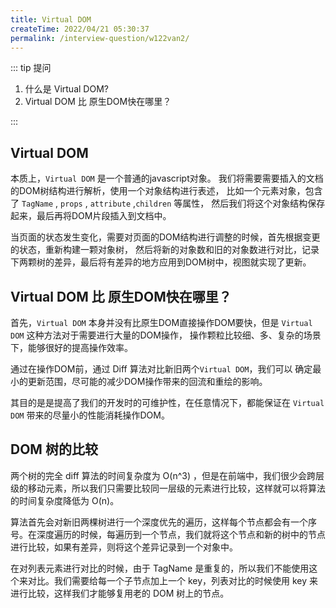 ```yaml
---
title: Virtual DOM
createTime: 2022/04/21 05:30:37
permalink: /interview-question/w122van2/
---
```


::: tip 提问

1. 什么是 Virtual DOM?
2. Virtual DOM 比 原生DOM快在哪里？

:::

## Virtual DOM

本质上，`Virtual DOM` 是一个普通的javascript对象。
我们将需要需要插入的文档的DOM树结构进行解析，使用一个对象结构进行表述，
比如一个元素对象，包含了 `TagName` , `props` , `attribute` ,`children` 等属性，
然后我们将这个对象结构保存起来，最后再将DOM片段插入到文档中。

当页面的状态发生变化，需要对页面的DOM结构进行调整的时候，首先根据变更的状态，重新构建一颗对象树，
然后将新的对象数和旧的对象数进行对比，记录下两颗树的差异，最后将有差异的地方应用到DOM树中，视图就实现了更新。

## Virtual DOM 比 原生DOM快在哪里？

首先，`Virtual DOM` 本身并没有比原生DOM直接操作DOM要快，但是 `Virtual DOM` 这种方法对于需要进行大量的DOM操作，
操作颗粒比较细、多、复杂的场景下，能够很好的提高操作效率。

通过在操作DOM前，通过 Diff 算法对比新旧两个`Virtual DOM`，我们可以 确定最小的更新范围，尽可能的减少DOM操作带来的回流和重绘的影响。

其目的是是提高了我们的开发时的可维护性，在任意情况下，都能保证在 `Virtual DOM` 带来的尽量小的性能消耗操作DOM。

## DOM 树的比较

两个树的完全 diff 算法的时间复杂度为 O(n^3) ，但是在前端中，我们很少会跨层级的移动元素，所以我们只需要比较同一层级的元素进行比较，这样就可以将算法的时间复杂度降低为 O(n)。

算法首先会对新旧两棵树进行一个深度优先的遍历，这样每个节点都会有一个序号。在深度遍历的时候，每遍历到一个节点，我们就将这个节点和新的树中的节点进行比较，如果有差异，则将这个差异记录到一个对象中。

在对列表元素进行对比的时候，由于 TagName 是重复的，所以我们不能使用这个来对比。我们需要给每一个子节点加上一个 key，列表对比的时候使用 key 来进行比较，这样我们才能够复用老的 DOM 树上的节点。
